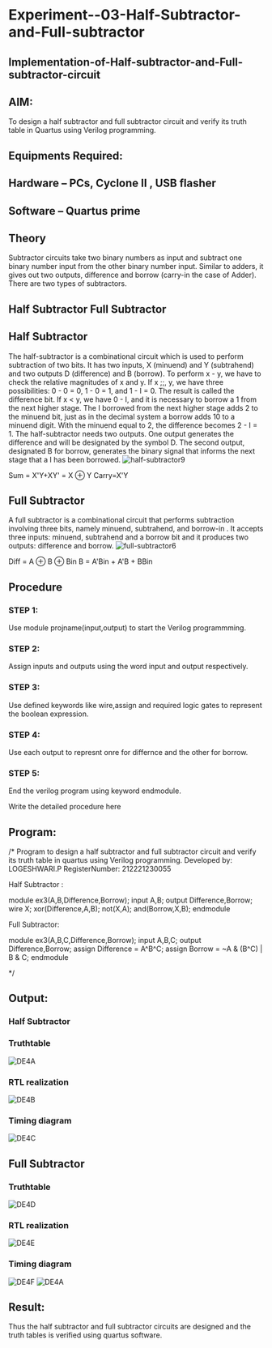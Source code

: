 # Experiment--03-Half-Subtractor-and-Full-subtractor
## Implementation-of-Half-subtractor-and-Full-subtractor-circuit
## AIM:
To design a half subtractor and full subtractor circuit and verify its truth table in Quartus using Verilog programming.

## Equipments Required:
## Hardware – PCs, Cyclone II , USB flasher
## Software – Quartus prime
## Theory
Subtractor circuits take two binary numbers as input and subtract one binary number input from the other binary number input. Similar to adders, it gives out two outputs, difference and borrow (carry-in the case of Adder). There are two types of subtractors.

## Half Subtractor Full Subtractor
## Half Subtractor
The half-subtractor is a combinational circuit which is used to perform subtraction of two bits. It has two inputs, X (minuend) and Y (subtrahend) and two outputs D (difference) and B (borrow). To perform x - y, we have to check the relative magnitudes of x and y. If x ;;, y, we have three possibilities: 0 - 0 = 0, 1 - 0 = 1, and 1 - I = 0. The result is called the difference bit. If x < y, we have 0 - I, and it is necessary to borrow a 1 from the next higher stage. The I borrowed from the next higher stage adds 2 to the minuend bit, just as in the decimal system a borrow adds 10 to a minuend digit. With the minuend equal to 2, the difference becomes 2 - I = 1. The half-subtractor needs two outputs. One output generates the difference and will be designated by the symbol D. The second output, designated B for borrow, generates the binary signal that informs the next stage that a I has been borrowed.
![half-subtractor9](https://user-images.githubusercontent.com/36288975/166112538-58c3bc7c-ee5d-4e6a-ac8d-8e8328efe27a.png)


Sum = X'Y+XY' = X ⊕ Y
Carry=X'Y

## Full Subtractor
A full subtractor is a combinational circuit that performs subtraction involving three bits, namely minuend, subtrahend, and borrow-in . It accepts three inputs: minuend, subtrahend and a borrow bit and it produces two outputs: difference and borrow. 
![full-subtractor6](https://user-images.githubusercontent.com/36288975/166112541-24c68359-3de8-4674-ae22-8272ffc385ed.png)


Diff = A ⊕ B ⊕ Bin B = A'Bin + A'B + BBin

## Procedure
### STEP 1:
Use module projname(input,output) to start the Verilog programmming.

### STEP 2:
Assign inputs and outputs using the word input and output respectively.

### STEP 3:
Use defined keywords like wire,assign and required logic gates to represent the boolean expression.

### STEP 4:
Use each output to represnt onre for differnce and the other for borrow.

### STEP 5:
End the verilog program using keyword endmodule.



Write the detailed procedure here 


## Program:
/*
Program to design a half subtractor and full subtractor circuit and verify its truth table in quartus using Verilog programming.
Developed by: LOGESHWARI.P
RegisterNumber: 212221230055

Half Subtractor :

module ex3(A,B,Difference,Borrow);
input A,B;
output Difference,Borrow;
wire X;
xor(Difference,A,B);
not(X,A);
and(Borrow,X,B);
endmodule

Full Subtractor:

module ex3(A,B,C,Difference,Borrow);
input A,B,C;
output Difference,Borrow;
assign Difference = A^B^C;
assign Borrow = ~A & (B^C) | B & C;
endmodule

*/

## Output:
### Half Subtractor
### Truthtable
![DE4A](https://user-images.githubusercontent.com/94211349/230613037-7ccac2b8-a2c8-4895-b015-89d219872189.png)

### RTL realization
![DE4B](https://user-images.githubusercontent.com/94211349/230613085-9877687e-0976-47de-8dbd-68e8c4f845c1.png)

### Timing diagram 
![DE4C](https://user-images.githubusercontent.com/94211349/230613134-5f9133c6-6c00-485f-bf26-8ee1ab21dffa.png)

## Full Subtractor
### Truthtable
![DE4D](https://user-images.githubusercontent.com/94211349/230613172-cd34e24b-f13f-4856-a878-d93bcdf75473.png)

### RTL realization
![DE4E](https://user-images.githubusercontent.com/94211349/230613211-ae534a96-e201-4a10-b292-2f4ac2f4dfdf.png)


### Timing diagram
![DE4F](https://user-images.githubusercontent.com/94211349/230613254-501aeafe-0a3c-4766-b3c3-8be7463b02a7.png)
![DE4A](https://user-images.githubusercontent.com/94211349/230613258-8d507fe5-b03a-47e2-adda-e38fa264bfc5.png)



## Result:
Thus the half subtractor and full subtractor circuits are designed and the truth tables is verified using quartus software.

